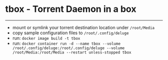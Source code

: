# tbox - Torrent Daemon in a box
---
- mount or symlink your torrent destination location under `/root/Media`
- copy sample configuration files to `/root/.config/deluge`
- run: `docker image build -t tbox`
- run: `docker container run -d --name tbox --volume /root/.config/deluge:/root/.config/deluge --volume /root/Media:/root/Media --restart unless-stopped tbox`
